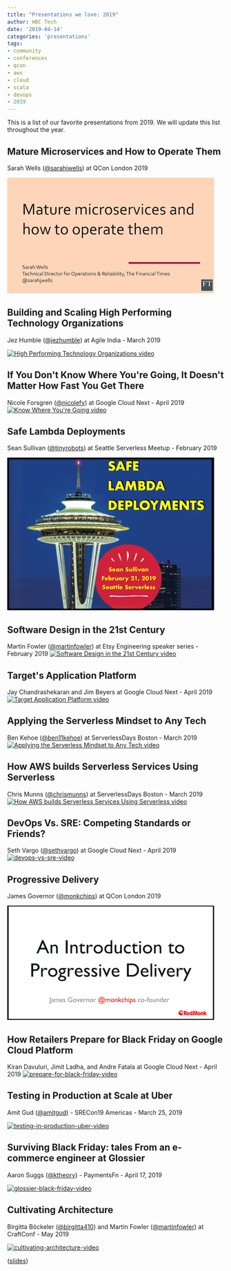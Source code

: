 ```yaml
---
title: "Presentations we love: 2019"
author: HBC Tech
date: '2019-04-14'
categories: 'presentations'
tags:
- community
- conferences
- qcon
- aws
- cloud
- scala
- devops
- 2019
---
```


This is a list of our favorite presentations from 2019. We will update this list throughout the year.

## Mature Microservices and How to Operate Them
Sarah Wells ([@sarahjwells](https://twitter.com/sarahjwells)) at QCon London 2019

[![Mature Microservices video](./assets/images/presentations-we-love-2019/mature-microservices-qcon-london-2019-480.png)](https://www.infoq.com/presentations/microservices-financial-times "Mature Microservices and How to Operate Them")

## Building and Scaling High Performing Technology Organizations
Jez Humble ([@jezhumble](https://twitter.com/jezhumble)) at Agile India - March 2019

[![High Performing Technology Organizations video](https://img.youtube.com/vi/8z2Ki9e5OV8/0.jpg)](https://www.youtube.com/watch?v=8z2Ki9e5OV8 "Building and Scaling High Performing Technology Organizations")

## If You Don't Know Where You're Going, It Doesn't Matter How Fast You Get There
Nicole Forsgren ([@nicolefv](https://twitter.com/nicolefv)) at Google Cloud Next - April 2019
[![Know Where You're Going video](https://img.youtube.com/vi/T6Fj5RiKaWM/0.jpg)](https://www.youtube.com/watch?v=T6Fj5RiKaWM "If You Don't Know Where You're Going, It Doesn't Matter How Fast You Get There")

## Safe Lambda Deployments
Sean Sullivan ([@tinyrobots](https://twitter.com/tinyrobots)) at Seattle Serverless Meetup - February 2019

[![safe-lambda-deployment-slides](./assets/images/presentations-we-love-2019/safe-lambda-deployments-seattle-2019-02-21-480.png)](https://speakerdeck.com/sullis/safe-lambda-deployments-seattle-2019-02-21 "Safe Lambda Deployments")

## Software Design in the 21st Century
Martin Fowler ([@martinfowler](https://twitter.com/martinfowler)) at Etsy Engineering speaker series - February 2019
[![Software Design in the 21st Century video](https://img.youtube.com/vi/6wDoopbtEqk/0.jpg)](https://www.youtube.com/watch?v=6wDoopbtEqk "Software Design in the 21st Century")

## Target's Application Platform
Jay Chandrashekaran and Jim Beyers at Google Cloud Next - April 2019
[![Target Application Platform video](https://img.youtube.com/vi/cnHfK4MZA2Y/0.jpg)](https://www.youtube.com/watch?v=cnHfK4MZA2Y "Target Application Platform")

## Applying the Serverless Mindset to Any Tech
Ben Kehoe ([@ben11kehoe](https://twitter.com/ben11kehoe)) at ServerlessDays Boston - March 2019
[![Applying the Serverless Mindset to Any Tech video](https://img.youtube.com/vi/8Rzv68K8ZOY/0.jpg)](https://www.youtube.com/watch?v=8Rzv68K8ZOY "Applying the Serverless Mindset to Any Tech")

## How AWS builds Serverless Services Using Serverless
Chris Munns ([@chrismunns](https://twitter.com/chrismunns)) at ServerlessDays Boston - March 2019
[![How AWS builds Serverless Services Using Serverless video](https://img.youtube.com/vi/CgVq8MGqbng/0.jpg)](https://www.youtube.com/watch?v=CgVq8MGqbng "How AWS builds Serverless Services Using Serverless")

## DevOps Vs. SRE: Competing Standards or Friends?
Seth Vargo ([@sethvargo](https://twitter.com/sethvargo)) at Google Cloud Next - April 2019
[![devops-vs-sre-video](https://img.youtube.com/vi/0UyrVqBoCAU/0.jpg)](https://www.youtube.com/watch?v=0UyrVqBoCAU "DevOps Vs. SRE: Competing Standards or Friends?")

## Progressive Delivery
James Governor ([@monkchips](https://twitter.com/monkchips)) at QCon London 2019

[![Progressive Delivery video](./assets/images/presentations-we-love-2019/progressive-delivery-qcon-london-2019-480.png)](https://www.infoq.com/presentations/progressive-delivery "Progressive Delivery")


## How Retailers Prepare for Black Friday on Google Cloud Platform
Kiran Davuluri, Jimit Ladha, and Andre Fatala at Google Cloud Next - April 2019
[![prepare-for-black-friday-video](https://img.youtube.com/vi/fbstGbxcni4/0.jpg)](https://www.youtube.com/watch?v=fbstGbxcni4 "How Retailers Prepare for Black Friday on Google Cloud Platform")

## Testing in Production at Scale at Uber
Amit Gud ([@amitgud](https://twitter.com/amitgud)) - SRECon19 Americas - March 25, 2019

[![testing-in-production-uber-video](https://img.youtube.com/vi/nIlFmja65_g/0.jpg)](https://www.youtube.com/watch?v=nIlFmja65_g "Testing in Production at Scale")

## Surviving Black Friday: tales From an e-commerce engineer at Glossier
Aaron Suggs ([@ktheory](https://twitter.com/ktheory)) - PaymentsFn - April 17, 2019

[![glossier-black-friday-video](https://img.youtube.com/vi/Jy_-l3v9zsY/0.jpg)](https://www.youtube.com/watch?v=Jy_-l3v9zsY "Surviving Black Friday")

## Cultivating Architecture
Birgitta Böckeler ([@birgitta410](https://twitter.com/birgitta410)) and Martin Fowler ([@martinfowler](https://twitter.com/martinfowler)) at CraftConf - May 2019

[![cultivating-architecture-video](https://img.youtube.com/vi/MZnrxjw602E/0.jpg)](https://www.youtube.com/watch?v=MZnrxjw602E "Cultivating Architecture")

([slides](https://speakerdeck.com/birgitta410/cultivating-architecture))
